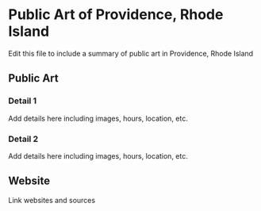 # Public Art of Providence, Rhode Island

Edit this file to include a summary of public art in Providence, Rhode Island

## Public Art

### Detail 1
Add details here including images, hours, location, etc.

### Detail 2
Add details here including images, hours, location, etc.

## Website

Link websites and sources
